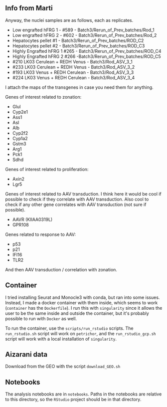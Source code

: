 ## Info from Marti

Anyway, the nuclei samples are as follows, each as replicates. 

- Low engrafted hFRG 1 - #589 - Batch3/Rerun_of_Prev_batches/Rod_1 
- Low engrafted hFRG 2 - #602 - Batch3/Rerun_of_Prev_batches/Rod_2 
- Hepatocytes pellet #1 - Batch3/Rerun_of_Prev_batches/ROD_C2 
- Hepatocytes pellet #2 - Batch3/Rerun_of_Prev_batches/ROD_C3 
- Highly Engrafted hFRG 1 #265 - Batch3/Rerun_of_Prev_batches/ROD_C4 
- Highly Engrafted hFRG 2 #266 -Batch3/Rerun_of_Prev_batches/ROD_C5 
- #210 LK03 Cerulean + REDH Venus - Batch3/Rod_ASV_3_1 
- #233 LK03 Cerulean + REDH Venus - Batch3/Rod_ASV_3_2 
- #193 LK03 Venus + REDH Cerulean - Batch3/Rod_ASV_3_3 
- #224 LK03 Venus + REDH Cerulean - Batch3/Rod_ASV_3_4 

I attach the maps of the transgenes in case you need them for anything. 

Genes of interest related to zonation: 

- Glul 
- Cyp2e1 
- Ass1 
- Asl 
- Alb 
- Cyp2f2 
- Cyp1a2 
- Gstm3 
- Arg1 
- Pck1 
- Sdhd 

Genes of interest related to proliferation: 

- Axin2
- Lgr5

Genes of interest related to AAV transduction. I think here it would be cool if possible to check if they correlate with AAV transduction. Also cool to check if any other gene correlates with AAV transduction (not sure if possible). 

- AAVR (KIIAA0319L)
- GPR108

Genes related to response to AAV: 

- p53 
- p21
- IFI16 
- TLR2

And then AAV transduction / correlation with zonation. 

## Container

I tried installing Seurat and Monocle3 with conda, but ran into some issues.  Instead, I made a docker container with them inside, which seems to work (`container` has the `Dockerfile`).  I run this with `singularity` since it allows the user to be the same inside and outside the container, but it's probably possible to run with `Docker` as well.

To run the container, use the `scripts/run_rstudio` scripts.  The `run_rstudio.sh` script will work on `petrichor`, and the `run_rstudio_gcp.sh` script will work with a local installation of `singularity`. 

## Aizarani data

Download from the GEO with the script `download_GEO.sh`

## Notebooks

The analysis notebooks are in `notebooks`.  Paths in the notebooks are relative to this directory, so the `RStudio` project should be in that directory.  
